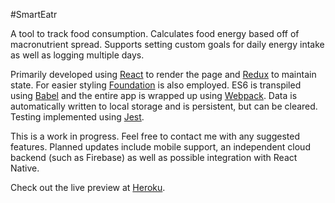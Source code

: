 #SmartEatr

A tool to track food consumption. Calculates food energy based off of macronutrient spread. Supports setting custom goals for daily energy intake as well as logging multiple days.

Primarily developed using [React](https://facebook.github.io/react/) to render the page and [Redux](http://redux.js.org/) to maintain state. For easier styling [Foundation](http://foundation.zurb.com/) is also employed. ES6 is transpiled using [Babel](https://babeljs.io/) and the entire app is wrapped up using [Webpack](https://webpack.github.io/). Data is automatically written to local storage and is persistent, but can be cleared. Testing implemented using [Jest](https://facebook.github.io/jest/).

This is a work in progress. Feel free to contact me with any suggested features. Planned updates include mobile support, an independent cloud backend (such as Firebase) as well as possible integration with React Native.

Check out the live preview at [Heroku](http://smarteatr.herokuapp.com/).
